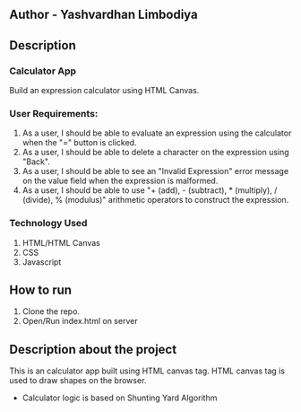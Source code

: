 ## Author - Yashvardhan Limbodiya

## Description

### Calculator App

Build an expression calculator using HTML Canvas.

### User Requirements:

1. As a user, I should be able to evaluate an expression using the calculator when the "=" button is clicked.
2. As a user, I should be able to delete a character on the expression using "Back".
3. As a user, I should be able to see an "Invalid Expression" error message on the value field when the expression is malformed.
4. As a user, I should be able to use "+ (add), - (subtract), * (multiply), / (divide), % (modulus)" arithmetic operators to construct the expression.

### Technology Used
1. HTML/HTML Canvas
2. CSS
3. Javascript

## How to run
1. Clone the repo.
2. Open/Run index.html on server

## Description about the project
This is an calculator app built using HTML canvas tag. 
HTML canvas tag is used to draw shapes on the browser.

- Calculator logic is based on Shunting Yard Algorithm



